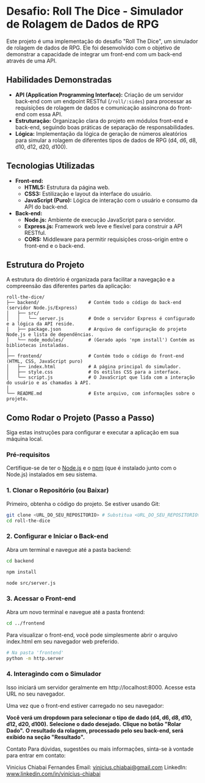 # Desafio: Roll The Dice - Simulador de Rolagem de Dados de RPG

Este projeto é uma implementação do desafio "Roll The Dice", um simulador de rolagem de dados de RPG. Ele foi desenvolvido com o objetivo de demonstrar a capacidade de integrar um front-end com um back-end através de uma API.

## Habilidades Demonstradas

* **API (Application Programming Interface):** Criação de um servidor back-end com um endpoint RESTful (`/roll/:sides`) para processar as requisições de rolagem de dados e comunicação assíncrona do front-end com essa API.
* **Estruturação:** Organização clara do projeto em módulos front-end e back-end, seguindo boas práticas de separação de responsabilidades.
* **Lógica:** Implementação da lógica de geração de números aleatórios para simular a rolagem de diferentes tipos de dados de RPG (d4, d6, d8, d10, d12, d20, d100).

## Tecnologias Utilizadas

* **Front-end:**
    * **HTML5:** Estrutura da página web.
    * **CSS3:** Estilização e layout da interface do usuário.
    * **JavaScript (Puro):** Lógica de interação com o usuário e consumo da API do back-end.
* **Back-end:**
    * **Node.js:** Ambiente de execução JavaScript para o servidor.
    * **Express.js:** Framework web leve e flexível para construir a API RESTful.
    * **CORS:** Middleware para permitir requisições cross-origin entre o front-end e o back-end.

## Estrutura do Projeto

A estrutura do diretório é organizada para facilitar a navegação e a compreensão das diferentes partes da aplicação:

```
roll-the-dice/
├── backend/                  # Contém todo o código do back-end (servidor Node.js/Express)
│   ├── src/
│   │   └── server.js         # Onde o servidor Express é configurado e a lógica da API reside.
│   ├── package.json          # Arquivo de configuração do projeto Node.js e lista de dependências.
│   └── node_modules/         # (Gerado após 'npm install') Contém as bibliotecas instaladas.
│
├── frontend/                 # Contém todo o código do front-end (HTML, CSS, JavaScript puro)
│   ├── index.html            # A página principal do simulador.
│   ├── style.css             # Os estilos CSS para a interface.
│   └── script.js             # O JavaScript que lida com a interação do usuário e as chamadas à API.
│
└── README.md                 # Este arquivo, com informações sobre o projeto.
```

## Como Rodar o Projeto (Passo a Passo)

Siga estas instruções para configurar e executar a aplicação em sua máquina local.

### Pré-requisitos

Certifique-se de ter o [Node.js](https://nodejs.org/en/download/) e o [npm](https://www.npmjs.com/get-npm) (que é instalado junto com o Node.js) instalados em seu sistema.

### 1. Clonar o Repositório (ou Baixar)

Primeiro, obtenha o código do projeto. Se estiver usando Git:

```bash
git clone <URL_DO_SEU_REPOSITORIO> # Substitua <URL_DO_SEU_REPOSITORIO> pela URL real do seu repositório Git
cd roll-the-dice
```

### 2. Configurar e Iniciar o Back-end

Abra um terminal e navegue até a pasta backend:

```bash
cd backend
```

```bash
npm install
```

```bash
node src/server.js
```

### 3. Acessar o Front-end

Abra um novo terminal e navegue até a pasta frontend:

```bash
cd ../frontend
```

Para visualizar o front-end, você pode simplesmente abrir o arquivo index.html em seu navegador web preferido.

```bash
# Na pasta 'frontend'
python -m http.server
```
### 4. Interagindo com o Simulador

Isso iniciará um servidor geralmente em http://localhost:8000. Acesse esta URL no seu navegador.

Uma vez que o front-end estiver carregado no seu navegador:

**Você verá um dropdown para selecionar o tipo de dado (d4, d6, d8, d10, d12, d20, d100).**
**Selecione o dado desejado.**
**Clique no botão "Rolar Dado".**
**O resultado da rolagem, processado pelo seu back-end, será exibido na seção "Resultado".**

Contato
Para dúvidas, sugestões ou mais informações, sinta-se à vontade para entrar em contato:

Vinicius Chiabai Fernandes
Email: vinicius.chiabai@gmail.com
LinkedIn: www.linkedin.com/in/vinícius-chiabai

